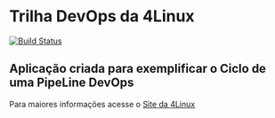 # Trilha DevOps da 4Linux

<!-- Altere a Flag abaixo com sua URL do Travis -->
[![Build Status](https://travis-ci.org/jorgewqs/DevOpsLab-HelloWorld.svg?branch=master)](https://travis-ci.org/jorgewqs/DevOpsLab-HelloWorld)

## Aplicação criada para exemplificar o Ciclo de uma PipeLine DevOps


Para maiores informações acesse o [Site da 4Linux](https://www.4linux.com.br/cursos/devops)
